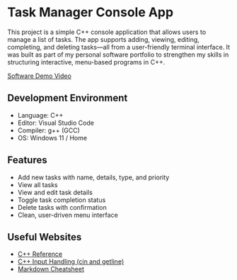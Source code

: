 # Task Manager Console App

This project is a simple C++ console application that allows users to manage a list of tasks. The app supports adding, viewing, editing, completing, and deleting tasks—all from a user-friendly terminal interface. It was built as part of my personal software portfolio to strengthen my skills in structuring interactive, menu-based programs in C++.

[Software Demo Video](https://youtu.be/bhd6Td-z6KU)

## Development Environment

- Language: C++
- Editor: Visual Studio Code
- Compiler: g++ (GCC)
- OS: Windows 11 / Home

## Features

- Add new tasks with name, details, type, and priority
- View all tasks
- View and edit task details
- Toggle task completion status
- Delete tasks with confirmation
- Clean, user-driven menu interface

## Useful Websites

- [C++ Reference](https://cplusplus.com/)
- [C++ Input Handling (cin and getline)](https://www.geeksforgeeks.org/c-plus-plus/)
- [Markdown Cheatsheet](https://www.markdownguide.org/cheat-sheet/)

